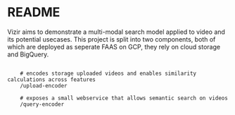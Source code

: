 # README

Vizir aims to demonstrate a multi-modal search model applied to video and its potential usecases.
This project is split into two components, both of which are deployed as seperate FAAS on GCP, they rely on cloud storage and BigQuery.

```console

	# encodes storage uploaded videos and enables similarity calculations across features
	/upload-encoder

	# exposes a small webservice that allows semantic search on videos
	/query-encoder 

```
